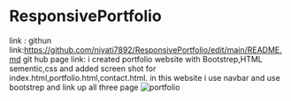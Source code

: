 # ResponsivePortfolio
link :
githun link:https://github.com/niyati7892/ResponsivePortfolio/edit/main/README.md
git hub page link:
i created portfolio website with Bootstrep,HTML sementic,css and added screen shot for index.html,portfolio.html,contact.html.
in this website i use navbar and use bootstrep and link up all three page 
![portfolio]()
